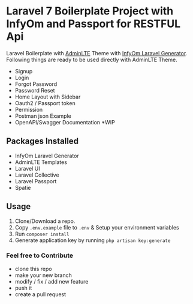# Laravel 7 Boilerplate Project with InfyOm and Passport for RESTFUL Api 

Laravel Boilerplate with [AdminLTE](https://adminlte.io/) Theme with [InfyOm Laravel Generator](https://github.com/InfyOmLabs/laravel-generator).
Following things are ready to be used directly with AdminLTE Theme.

- Signup
- Login
- Forgot Password
- Password Reset
- Home Layout with Sidebar
- Oauth2 / Passport token
- Permission
- Postman json Example
- OpenAPI/Swagger Documentation *WIP
## Packages Installed

- InfyOm Laravel Generator
- AdminLTE Templates
- Laravel UI
- Laravel Collective
- Laravel Passport
- Spatie

## Usage

1. Clone/Download a repo.
2. Copy `.env.example` file to `.env` & Setup your environment variables
3. Run `composer install`
4. Generate application key by running `php artisan key:generate`

### Feel free to Contribute
- clone this repo
- make your new branch
- modify / fix / add new feature
- push it
- create a pull request
